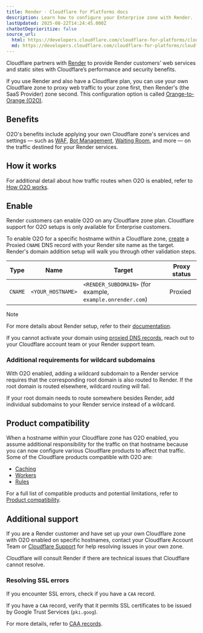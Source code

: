 ```yaml
---
title: Render · Cloudflare for Platforms docs
description: Learn how to configure your Enterprise zone with Render.
lastUpdated: 2025-08-22T14:24:45.000Z
chatbotDeprioritize: false
source_url:
  html: https://developers.cloudflare.com/cloudflare-for-platforms/cloudflare-for-saas/saas-customers/provider-guides/render/
  md: https://developers.cloudflare.com/cloudflare-for-platforms/cloudflare-for-saas/saas-customers/provider-guides/render/index.md
---
```


Cloudflare partners with [Render](https://render.com) to provide Render customers’ web services and static sites with Cloudflare’s performance and security benefits.

If you use Render and also have a Cloudflare plan, you can use your own Cloudflare zone to proxy web traffic to your zone first, then Render's (the SaaS Provider) zone second. This configuration option is called [Orange-to-Orange (O2O)](https://developers.cloudflare.com/cloudflare-for-platforms/cloudflare-for-saas/saas-customers/how-it-works/).

## Benefits

O2O's benefits include applying your own Cloudflare zone's services and settings — such as [WAF](https://developers.cloudflare.com/waf/), [Bot Management](https://developers.cloudflare.com/bots/plans/bm-subscription/), [Waiting Room](https://developers.cloudflare.com/waiting-room/), and more — on the traffic destined for your Render services.

## How it works

For additional detail about how traffic routes when O2O is enabled, refer to [How O2O works](https://developers.cloudflare.com/cloudflare-for-platforms/cloudflare-for-saas/saas-customers/how-it-works/).

## Enable

Render customers can enable O2O on any Cloudflare zone plan. Cloudflare support for O2O setups is only available for Enterprise customers.

To enable O2O for a specific hostname within a Cloudflare zone, [create](https://developers.cloudflare.com/dns/manage-dns-records/how-to/create-dns-records/#create-dns-records) a Proxied `CNAME` DNS record with your Render site name as the target. Render's domain addition setup will walk you through other validation steps.

| Type | Name | Target | Proxy status |
| - | - | - | - |
| `CNAME` | `<YOUR_HOSTNAME>` | `<RENDER_SUBDOMAIN>` (for example, `example.onrender.com`) | Proxied |

Note

For more details about Render setup, refer to their [documentation](https://render.com/docs/configure-cloudflare-dns).

If you cannot activate your domain using [proxied DNS records](https://developers.cloudflare.com/dns/proxy-status/), reach out to your Cloudflare account team or your Render support team.

### Additional requirements for wildcard subdomains

With O2O enabled, adding a wildcard subdomain to a Render service requires that the corresponding root domain is also routed to Render. If the root domain is routed elsewhere, wildcard routing will fail.

If your root domain needs to route somewhere besides Render, add individual subdomains to your Render service instead of a wildcard.

## Product compatibility

When a hostname within your Cloudflare zone has O2O enabled, you assume additional responsibility for the traffic on that hostname because you can now configure various Cloudflare products to affect that traffic. Some of the Cloudflare products compatible with O2O are:

* [Caching](https://developers.cloudflare.com/cache/)
* [Workers](https://developers.cloudflare.com/workers/)
* [Rules](https://developers.cloudflare.com/rules/)

For a full list of compatible products and potential limitations, refer to [Product compatibility](https://developers.cloudflare.com/cloudflare-for-platforms/cloudflare-for-saas/saas-customers/product-compatibility/).

## Additional support

If you are a Render customer and have set up your own Cloudflare zone with O2O enabled on specific hostnames, contact your Cloudflare Account Team or [Cloudflare Support](https://developers.cloudflare.com/support/contacting-cloudflare-support/) for help resolving issues in your own zone.

Cloudflare will consult Render if there are technical issues that Cloudflare cannot resolve.

### Resolving SSL errors

If you encounter SSL errors, check if you have a `CAA` record.

If you have a `CAA` record, verify that it permits SSL certificates to be issued by Google Trust Services (`pki.goog`).

For more details, refer to [CAA records](https://developers.cloudflare.com/ssl/edge-certificates/troubleshooting/caa-records/#what-caa-records-are-added-by-cloudflare).
